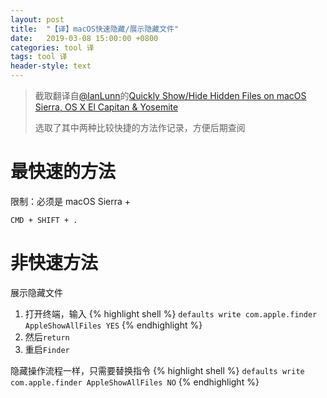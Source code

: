 ```yaml
---
layout: post
title:  "【译】macOS快速隐藏/展示隐藏文件"
date:   2019-03-08 15:00:00 +0800
categories: tool 译
tags: tool 译
header-style: text
---
```



>
> 截取翻译自[@lanLunn](https://twitter.com/IanLunn/)的[Quickly Show/Hide Hidden Files on macOS Sierra, OS X El Capitan & Yosemite](https://ianlunn.co.uk/articles/quickly-showhide-hidden-files-mac-os-x-mavericks/)
>
> 选取了其中两种比较快捷的方法作记录，方便后期查阅

# 最快速的方法

限制：必须是 macOS Sierra +

`CMD + SHIFT + .`


# 非快速方法

展示隐藏文件

1. 打开终端，输入
{% highlight shell %}
`defaults write com.apple.finder AppleShowAllFiles YES`
{% endhighlight %}
2. 然后`return`
3. 重启`Finder`

隐藏操作流程一样，只需要替换指令
{% highlight shell %}
`defaults write com.apple.finder AppleShowAllFiles NO`
{% endhighlight %}
